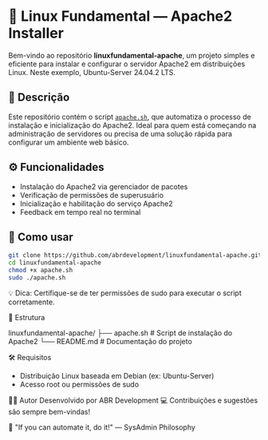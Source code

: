 # 🐧 Linux Fundamental — Apache2 Installer
Bem-vindo ao repositório **linuxfundamental-apache**, um projeto simples e eficiente para instalar e configurar o servidor Apache2 em distribuições Linux. Neste exemplo, Ubuntu-Server 24.04.2 LTS.

## 📜 Descrição
Este repositório contém o script [`apache.sh`](https://github.com/abrdevelopment/linuxfundamental-apache/blob/main/apache.sh), que automatiza o processo de instalação e inicialização do Apache2.
Ideal para quem está começando na administração de servidores ou precisa de uma solução rápida para configurar um ambiente web básico.

## ⚙️ Funcionalidades
- Instalação do Apache2 via gerenciador de pacotes
- Verificação de permissões de superusuário
- Inicialização e habilitação do serviço Apache2
- Feedback em tempo real no terminal

## 🚀 Como usar
```bash
git clone https://github.com/abrdevelopment/linuxfundamental-apache.git
cd linuxfundamental-apache
chmod +x apache.sh
sudo ./apache.sh
```
💡 Dica: Certifique-se de ter permissões de sudo para executar o script corretamente.

📂 Estrutura

linuxfundamental-apache/
├── apache.sh      # Script de instalação do Apache2
└── README.md      # Documentação do projeto

🛠 Requisitos
- Distribuição Linux baseada em Debian (ex: Ubuntu-Server)
- Acesso root ou permissões de sudo

🧑‍💻 Autor
Desenvolvido por ABR Development 💻 Contribuições e sugestões são sempre bem-vindas!

🗽 "If you can automate it, do it!" — SysAdmin Philosophy
